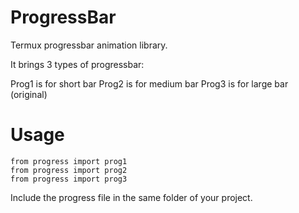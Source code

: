 # ProgressBar
Termux progressbar animation library.

It brings 3 types of progressbar:

Prog1 is for short bar
Prog2 is for medium bar
Prog3 is for large bar (original)

# Usage
```
from progress import prog1
from progress import prog2
from progress import prog3
```

Include the progress file in the same folder
of your project.
